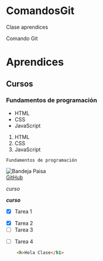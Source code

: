 # ComandosGit
Clase aprendices 

Comando Git 
# Aprendices
## Cursos
### Fundamentos de programación 

- HTML
- CSS
- JavaScript

1. HTML
2. CSS
3. JavaScript

~~~
Fundamentos de programación
~~~

![Bandeja Paisa](https://user-images.githubusercontent.com/91635176/140453535-eeb93c73-06c0-4f43-aa6b-89433e5b8acb.png "bandeja paisa") <br>
[GitHub](https://github.com/)

*curso*

***curso***

* [X] Tarea 1 
- [X] Tarea 2
- [ ] Tarea 3 
+ [ ] Tarea 4

```html
    <h>Hola Clase</h1>
```
